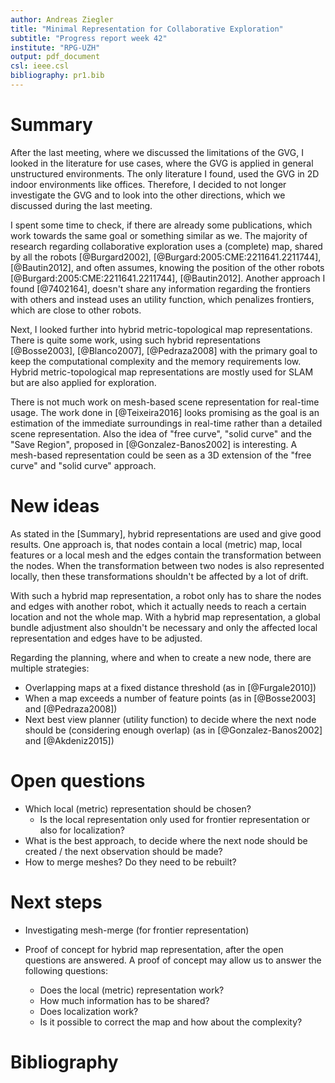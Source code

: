 ```yaml
---
author: Andreas Ziegler
title: "Minimal Representation for Collaborative Exploration"
subtitle: "Progress report week 42"
institute: "RPG-UZH"
output: pdf_document
csl: ieee.csl
bibliography: pr1.bib
---
```


# Summary

After the last meeting, where we discussed the limitations of the GVG, I looked in the literature for use cases, where the GVG is applied in general unstructured environments. The only literature I found, used the GVG in 2D indoor environments like offices. Therefore, I decided to not longer investigate the GVG and to look into the other directions, which we discussed during the last meeting.

I spent some time to check, if there are already some publications, which work towards the same goal or something similar as we. The majority of research regarding collaborative exploration uses a (complete) map, shared by all the robots [@Burgard2002], [@Burgard:2005:CME:2211641.2211744], [@Bautin2012], and often assumes, knowing the position of the other robots [@Burgard:2005:CME:2211641.2211744], [@Bautin2012]. Another approach I found [@7402164], doesn't share any information regarding the frontiers with others and instead uses an utility function, which penalizes frontiers, which are close to other robots.

Next, I looked further into hybrid metric-topological map representations. There is quite some work, using such hybrid representations [@Bosse2003], [@Blanco2007], [@Pedraza2008] with the primary goal to keep the computational complexity and the memory requirements low. Hybrid metric-topological map representations are mostly used for SLAM but are also applied for exploration.

There is not much work on mesh-based scene representation for real-time usage. The work done in [@Teixeira2016] looks promising as the goal is an estimation of the immediate surroundings in real-time rather than a detailed scene representation. Also the idea of "free curve", "solid curve" and the "Save Region", proposed in [@Gonzalez-Banos2002] is interesting. A mesh-based representation could be seen as a 3D extension of the "free curve" and "solid curve" approach.

# New ideas
As stated in the [Summary], hybrid representations are used and give good results. One approach is, that nodes contain a local (metric) map, local features or a local mesh and the edges contain the transformation between the nodes. When the transformation between two nodes is also represented locally, then these transformations shouldn't be affected by a lot of drift.

With such a hybrid map representation, a robot only has to share the nodes and edges with another robot, which it actually needs to reach a certain location and not the whole map. With a hybrid map representation, a global bundle adjustment also shouldn't be necessary and only the affected local representation and edges have to be adjusted.

Regarding the planning, where and when to create a new node, there are multiple strategies:

* Overlapping maps at a fixed distance threshold (as in [@Furgale2010])
* When a map exceeds a number of feature points (as in [@Bosse2003] and [@Pedraza2008])
* Next best view planner (utility function) to decide where the next node should be (considering enough overlap) (as in [@Gonzalez-Banos2002] and [@Akdeniz2015])

<!-- Local mesh / features links to node, in which it was created / first seen. If the location of a node changes eg. after loop closure, mesh or features will be corrected according to the difference. Also the transformation contained in the edges will be updated.-->

# Open questions

* Which local (metric) representation should be chosen?
    * Is the local representation only used for frontier representation or also for localization?
* What is the best approach, to decide where the next node should be created / the next observation should be made?
* How to merge meshes? Do they need to be rebuilt?

# Next steps

* Investigating mesh-merge (for frontier representation)

* Proof of concept for hybrid map representation, after the open questions are answered. A proof of concept may allow us to answer the following questions:
    * Does the local (metric) representation work?
    * How much information has to be shared?
    * Does localization work?
    * Is it possible to correct the map and how about the complexity?

# Bibliography
